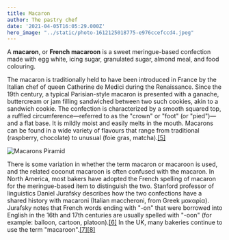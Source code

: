 ```yaml
---
title: Macaron
author: The pastry chef
date: '2021-04-05T16:05:29.000Z'
hero_image: "../static/photo-1612125018775-e976ccefccd4.jpeg"
---
```

A **macaron**, or **French macaroon** is a sweet meringue-based confection made with egg white, icing sugar, granulated sugar, almond meal, and food colouring.

The macaron is traditionally held to have been introduced in France by the Italian chef of queen Catherine de Medici during the Renaissance. Since the 19th century, a typical Parisian-style macaron is presented with a ganache, buttercream or jam filling sandwiched between two such cookies, akin to a sandwich cookie. The confection is characterized by a smooth squared top, a ruffled circumference—referred to as the "crown" or "foot" (or "pied")—and a flat base. It is mildly moist and easily melts in the mouth. Macarons can be found in a wide variety of flavours that range from traditional (raspberry, chocolate) to unusual (foie gras, matcha).[\[5\]](https://en.wikipedia.org/wiki/Macaron#cite_note-5)

![Macarons Piramid](../static/photo-1528975604071-b4dc52a2d18c.jpeg)

There is some variation in whether the term macaron or macaroon is used, and the related coconut macaroon is often confused with the macaron. In North America, most bakers have adopted the French spelling of macaron for the meringue-based item to distinguish the two. Stanford professor of linguistics Daniel Jurafsky describes how the two confections have a shared history with macaroni (Italian maccheroni, from Greek μακαρία). Jurafsky notes that French words ending with "-on" that were borrowed into English in the 16th and 17th centuries are usually spelled with "-oon" (for example: balloon, cartoon, platoon).[\[6\]](https://en.wikipedia.org/wiki/Macaron#cite_note-6) In the UK, many bakeries continue to use the term "macaroon".[\[7\]](https://en.wikipedia.org/wiki/Macaron#cite_note-7)[\[8\]](https://en.wikipedia.org/wiki/Macaron#cite_note-8)
